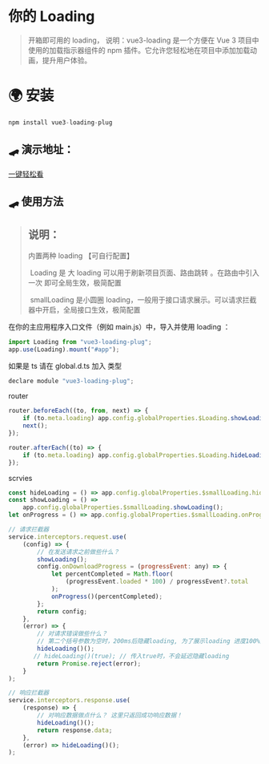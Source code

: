 # 你的 Loading

> 开箱即可用的 loading，
> 说明：vue3-loading 是一个方便在 Vue 3 项目中使用的加载指示器组件的 npm 插件。它允许您轻松地在项目中添加加载动画，提升用户体验。

# 🌍 安装

```javascript
npm install vue3-loading-plug
```

## 🛹 演示地址：

[一键轻松看](http://project.webcats.cn/bx/43924/16191)

## 🛹 使用方法

> ## 说明：
>
> 内置两种 loading 【可自行配置】
>
> ​ Loading 是 大 loading 可以用于刷新项目页面、路由跳转 。在路由中引入一次 即可全局生效，极简配置
>
> ​ smallLoading 是小圆圈 loading，一般用于接口请求展示。可以请求拦截器中开启，全局接口生效，极简配置

在你的主应用程序入口文件（例如 main.js）中，导入并使用 loading ：

```javascript
import Loading from "vue3-loading-plug";
app.use(Loading).mount("#app");
```

如果是 ts 请在 global.d.ts 加入 类型

```javascript
declare module "vue3-loading-plug";
```

router

```javascript
router.beforeEach((to, from, next) => {
	if (to.meta.loading) app.config.globalProperties.$Loading.showLoading();
	next();
});

router.afterEach((to) => {
	if (to.meta.loading) app.config.globalProperties.$Loading.hideLoading();
});
```

scrvies

```javascript
const hideLoading = () => app.config.globalProperties.$smallLoading.hideLoading;
const showLoading = () =>
	app.config.globalProperties.$smallLoading.showLoading();
let onProgress = () => app.config.globalProperties.$smallLoading.onProgress;

// 请求拦截器
service.interceptors.request.use(
	(config) => {
		// 在发送请求之前做些什么？
		showLoading();
		config.onDownloadProgress = (progressEvent: any) => {
			let percentCompleted = Math.floor(
				(progressEvent.loaded * 100) / progressEvent?.total
			);
			onProgress()(percentCompleted);
		};
		return config;
	},
	(error) => {
		// 对请求错误做些什么？
		// 第二个括号参数为空时，200ms后隐藏loading, 为了展示loading 进度100%效果
		hideLoading()();
       // hideLoading()(true); // 传入true时，不会延迟隐藏loading
		return Promise.reject(error);
	}
);

// 响应拦截器
service.interceptors.response.use(
	(response) => {
		// 对响应数据做点什么？ 这里只返回成功响应数据！
		hideLoading()();
		return response.data;
	},
	(error) => hideLoading()();
);
```
